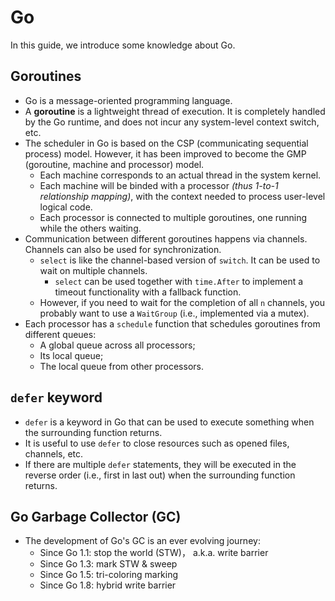 # Go

In this guide, we introduce some knowledge about Go.

## Goroutines

- Go is a message-oriented programming language.
- A **goroutine** is a lightweight thread of execution. It is completely handled by the Go runtime, and does not incur any system-level context switch, etc.
- The scheduler in Go is based on the CSP (communicating sequential process) model. However, it has been improved to become the GMP (goroutine, machine and processor) model.
    - Each machine corresponds to an actual thread in the system kernel.
    - Each machine will be binded with a processor _(thus 1-to-1 relationship mapping)_, with the context needed to process user-level logical code.
    - Each processor is connected to multiple goroutines, one running while the others waiting.
- Communication between different goroutines happens via channels. Channels can also be used for synchronization.
    - `select` is like the channel-based version of `switch`. It can be used to wait on multiple channels.
        - `select` can be used together with `time.After` to implement a timeout functionality with a fallback function.
    - However, if you need to wait for the completion of all `n` channels, you probably want to use a `WaitGroup` (i.e., implemented via a mutex).
- Each processor has a `schedule` function that schedules goroutines from different queues:
    - A global queue across all processors;
    - Its local queue;
    - The local queue from other processors.

## `defer` keyword

- `defer` is a keyword in Go that can be used to execute something when the surrounding function returns.
- It is useful to use `defer` to close resources such as opened files, channels, etc.
- If there are multiple `defer` statements, they will be executed in the reverse order (i.e., first in last out) when the surrounding function returns.

## Go Garbage Collector (GC)

- The development of Go's GC is an ever evolving journey:
    - Since Go 1.1: stop the world (STW)， a.k.a. write barrier
    - Since Go 1.3: mark STW & sweep
    - Since Go 1.5: tri-coloring marking
    - Since Go 1.8: hybrid write barrier
